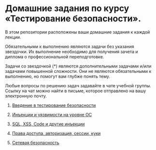 # Домашние задания по курсу «Тестирование безопасности».

В этом репозитории расположены ваши домашние задания к каждой лекции. 

Обязательными к выполнению являются задачи без указания звездочки. Их выполнение необходимо для получения зачета и диплома о профессиональной переподготовке.

Задачи со звездочкой (*) являются дополнительными задачами и/или задачами повышенной сложности. Они не являются обязательными к выполнению, но помогут вам глубже понять тему.

Любые вопросы по решению задач задавайте в чате учебной группы. Ссылку на чат можно найти в письме, которое отправлено на вашу электронную почту.



1. [Введение в тестирование безопасности](https://github.com/netology-code/ibqa-homeworks/blob/main/1.%20Intro/homework_lecture1.md)

2. [Инъекции и уязвимости на уровне ОС](https://github.com/netology-code/ibqa-homeworks/blob/main/2.%20Injections%20and%20vulnerabilities/homework_lecture2.md)

3. [SQL, XSS, Code и другие инъекции](https://github.com/netology-code/ibqa-homeworks/blob/main/3.%20SQL_XSS_Code/homework_lecture3.md)

4. [Права доступа, авторизация, сессии, куки](https://github.com/netology-code/ibqa-homeworks/blob/main/4.%20Access_authorization_sessions_cookies/homework_lecture4.md)

5. [Сетевая безопасность](https://github.com/netology-code/ibqa-homeworks/blob/main/5.%20Network_Security/homework_lecture5.md)
